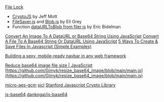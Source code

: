 [File Lock](https://filelock.org/)

- [CryptoJS](http://code.google.com/p/crypto-js/) by Jeff Mott
- [FileSaver.js](http://github.com/eligrey/FileSaver.js) and [Blob.js](http://github.com/eligrey/Blob.js) by Eli Grey
- Function [dataURLToBlob from filer.js](http://github.com/ebidel/filer.js) by Eric Bidelman

[Convert An Image To A DataURL or Base64 String Using JavaScript](https://pqina.nl/blog/convert-an-image-to-a-base64-string-with-javascript/)
[Convert A File To A Base64 String Or DataURL Using JavaScript](https://pqina.nl/blog/convert-a-file-to-a-base64-string-with-javascript/)
[5 Ways To Create & Save Files In Javascript (Simple Examples)](https://code-boxx.com/create-save-files-javascript/#:~:text=The%20possible%20ways%20to%20create,offer%20a%20%E2%80%9Csave%20as%E2%80%9D.)

[Building a sexy, mobile-ready navbar in any web framework](https://bholmes.dev/blog/building-a-sexy-mobile-ready-navbar-in-any-web-framework/)

[Reduce base64 image file size | JavaScript](https://www.youtube.com/watch?v=fe062UdOKuo)
[https://github.com/Gimyk/resize_base64_image/blob/main/main.js](https://github.com/Gimyk/resize_base64_image/blob/main/main.js)

[micro-aes-gcm](https://github.com/paulmillr/micro-aes-gcm)
[sjcl](https://github.com/bitwiseshiftleft/sjcl)
[Stanford Javascript Crypto Library](https://bitwiseshiftleft.github.io/sjcl/)

[js-base64](https://www.npmjs.com/package/js-base64)
[dankogai/js-base64](https://github.com/dankogai/js-base64)
